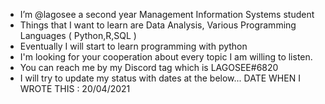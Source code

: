 - I’m @lagosee a second year Management Information Systems student
- Things that I want to learn are Data Analysis, Various Programming Languages ( Python,R,SQL ) 
- Eventually I will start to learn programming with python
- I'm looking for your cooperation about every topic I am willing to listen.
- You can reach me by my Discord tag which is LAGOSEE#6820
- I will try to update my status with dates at the below... DATE WHEN I WROTE THIS : 20/04/2021
<!---
lagosee/lagosee is a ✨ special ✨ repository because its `README.md` (this file) appears on your GitHub profile.
You can click the Preview link to take a look at your changes.
--->
